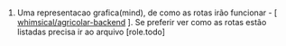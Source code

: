 # 
1. Uma representacao grafica(mind), de como as rotas irão funcionar - [ [whimsical/agricolar-backend](https://whimsical.com/agricolar-backend-4UH6FTjHKyn9JASEhP7VRP) ]. Se preferir ver como as rotas estão listadas precisa ir ao arquivo [role.todo]